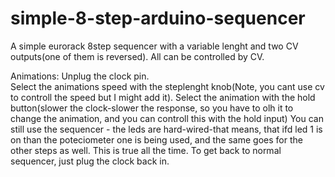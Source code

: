 # simple-8-step-arduino-sequencer
A simple eurorack 8step sequencer with a variable lenght and two CV outputs(one of them is reversed). All can be controlled by CV.

Animations:
          Unplug the clock pin.  
          Select the animations speed with the steplenght knob(Note, you cant use cv to controll the speed but I might add it).
          Select the animation with the hold button(slower the clock-slower the response, so you have to olh it to change the animation, and you can controll this with the hold input)
          You can still use the sequencer - the leds are hard-wired-that means, that ifd led 1 is on than the poteciometer one is being used, and the same goes for the other steps as well. This is true all the time.
          To get back to normal sequencer, just plug the clock back in.
